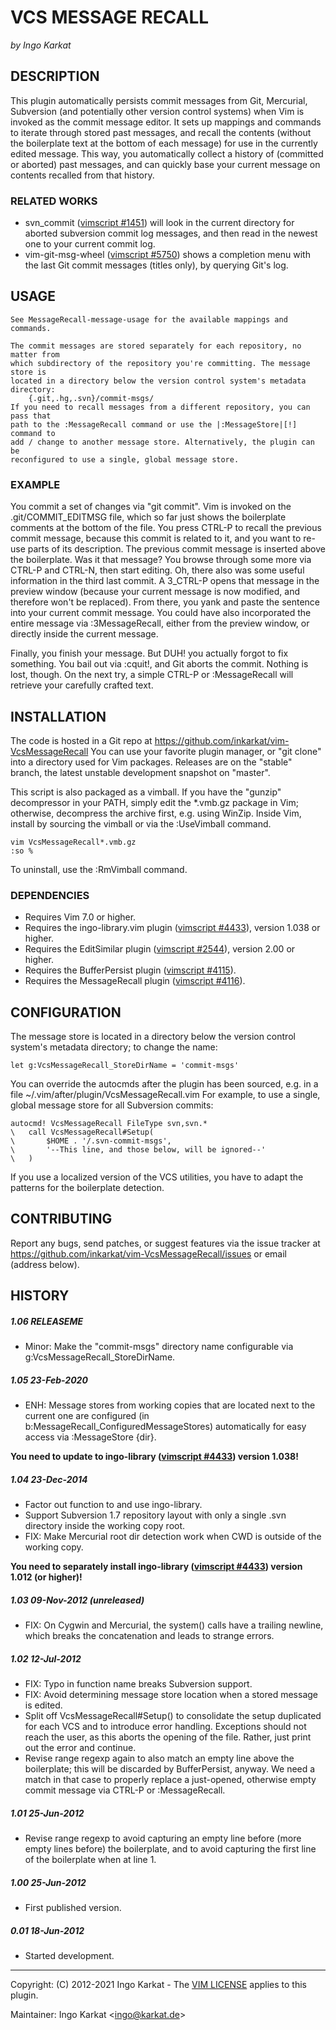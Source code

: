 VCS MESSAGE RECALL
===============================================================================
_by Ingo Karkat_

DESCRIPTION
------------------------------------------------------------------------------

This plugin automatically persists commit messages from Git, Mercurial,
Subversion (and potentially other version control systems) when Vim is invoked
as the commit message editor. It sets up mappings and commands to iterate
through stored past messages, and recall the contents (without the boilerplate
text at the bottom of each message) for use in the currently edited message.
This way, you automatically collect a history of (committed or aborted) past
messages, and can quickly base your current message on contents recalled from
that history.

### RELATED WORKS

- svn\_commit ([vimscript #1451](http://www.vim.org/scripts/script.php?script_id=1451)) will look in the current directory for aborted
  subversion commit log messages, and then read in the newest one to your
  current commit log.
- vim-git-msg-wheel ([vimscript #5750](http://www.vim.org/scripts/script.php?script_id=5750)) shows a completion menu with the last
  Git commit messages (titles only), by querying Git's log.

USAGE
------------------------------------------------------------------------------

    See MessageRecall-message-usage for the available mappings and commands.

    The commit messages are stored separately for each repository, no matter from
    which subdirectory of the repository you're committing. The message store is
    located in a directory below the version control system's metadata directory:
        {.git,.hg,.svn}/commit-msgs/
    If you need to recall messages from a different repository, you can pass that
    path to the :MessageRecall command or use the |:MessageStore|[!] command to
    add / change to another message store. Alternatively, the plugin can be
    reconfigured to use a single, global message store.

### EXAMPLE

You commit a set of changes via "git commit". Vim is invoked on the
.git/COMMIT\_EDITMSG file, which so far just shows the boilerplate comments at
the bottom of the file.
You press CTRL-P to recall the previous commit message, because this commit is
related to it, and you want to re-use parts of its description. The previous
commit message is inserted above the boilerplate.
Was it that message? You browse through some more via CTRL-P and CTRL-N, then
start editing. Oh, there also was some useful information in the third last
commit. A 3\_CTRL-P opens that message in the preview window (because your
current message is now modified, and therefore won't be replaced).
From there, you yank and paste the sentence into your current commit message.
You could have also incorporated the entire message via :3MessageRecall,
either from the preview window, or directly inside the current message.

Finally, you finish your message. But DUH! you actually forgot to fix
something. You bail out via :cquit!, and Git aborts the commit. Nothing is
lost, though. On the next try, a simple CTRL-P or :MessageRecall will retrieve
your carefully crafted text.

INSTALLATION
------------------------------------------------------------------------------

The code is hosted in a Git repo at
    https://github.com/inkarkat/vim-VcsMessageRecall
You can use your favorite plugin manager, or "git clone" into a directory used
for Vim packages. Releases are on the "stable" branch, the latest unstable
development snapshot on "master".

This script is also packaged as a vimball. If you have the "gunzip"
decompressor in your PATH, simply edit the \*.vmb.gz package in Vim; otherwise,
decompress the archive first, e.g. using WinZip. Inside Vim, install by
sourcing the vimball or via the :UseVimball command.

    vim VcsMessageRecall*.vmb.gz
    :so %

To uninstall, use the :RmVimball command.

### DEPENDENCIES

- Requires Vim 7.0 or higher.
- Requires the ingo-library.vim plugin ([vimscript #4433](http://www.vim.org/scripts/script.php?script_id=4433)), version 1.038 or
  higher.
- Requires the EditSimilar plugin ([vimscript #2544](http://www.vim.org/scripts/script.php?script_id=2544)), version 2.00 or higher.
- Requires the BufferPersist plugin ([vimscript #4115](http://www.vim.org/scripts/script.php?script_id=4115)).
- Requires the MessageRecall plugin ([vimscript #4116](http://www.vim.org/scripts/script.php?script_id=4116)).

CONFIGURATION
------------------------------------------------------------------------------

The message store is located in a directory below the version control system's
metadata directory; to change the name:

    let g:VcsMessageRecall_StoreDirName = 'commit-msgs'

You can override the autocmds after the plugin has been sourced, e.g. in a
file ~/.vim/after/plugin/VcsMessageRecall.vim
For example, to use a single, global message store for all Subversion commits:

    autocmd! VcsMessageRecall FileType svn,svn.*
    \   call VcsMessageRecall#Setup(
    \       $HOME . '/.svn-commit-msgs',
    \       '--This line, and those below, will be ignored--'
    \   )

If you use a localized version of the VCS utilities, you have to adapt the
patterns for the boilerplate detection.

CONTRIBUTING
------------------------------------------------------------------------------

Report any bugs, send patches, or suggest features via the issue tracker at
https://github.com/inkarkat/vim-VcsMessageRecall/issues or email (address
below).

HISTORY
------------------------------------------------------------------------------

##### 1.06    RELEASEME
- Minor: Make the "commit-msgs" directory name configurable via
  g:VcsMessageRecall\_StoreDirName.

##### 1.05    23-Feb-2020
- ENH: Message stores from working copies that are located next to the current
  one are configured (in b:MessageRecall\_ConfiguredMessageStores)
  automatically for easy access via :MessageStore {dir}.

__You need to update to ingo-library ([vimscript #4433](http://www.vim.org/scripts/script.php?script_id=4433)) version 1.038!__

##### 1.04    23-Dec-2014
- Factor out function to and use ingo-library.
- Support Subversion 1.7 repository layout with only a single .svn directory
  inside the working copy root.
- FIX: Make Mercurial root dir detection work when CWD is outside of the
  working copy.

__You need to separately install ingo-library ([vimscript #4433](http://www.vim.org/scripts/script.php?script_id=4433)) version
  1.012 (or higher)!__

##### 1.03    09-Nov-2012 (unreleased)
- FIX: On Cygwin and Mercurial, the system() calls have a trailing newline,
  which breaks the concatenation and leads to strange errors.

##### 1.02    12-Jul-2012
- FIX: Typo in function name breaks Subversion support.
- FIX: Avoid determining message store location when a stored message is
  edited.
- Split off VcsMessageRecall#Setup() to consolidate the setup duplicated for
  each VCS and to introduce error handling. Exceptions should not reach the
  user, as this aborts the opening of the file. Rather, just print out the
  error and continue.
- Revise range regexp again to also match an empty line above the boilerplate;
  this will be discarded by BufferPersist, anyway. We need a match in that
  case to properly replace a just-opened, otherwise empty commit message via
  CTRL-P or :MessageRecall.

##### 1.01    25-Jun-2012
- Revise range regexp to avoid capturing an empty line before (more empty lines
before) the boilerplate, and to avoid capturing the first line of the
boilerplate when at line 1.

##### 1.00    25-Jun-2012
- First published version.

##### 0.01    18-Jun-2012
- Started development.

------------------------------------------------------------------------------
Copyright: (C) 2012-2021 Ingo Karkat -
The [VIM LICENSE](http://vimdoc.sourceforge.net/htmldoc/uganda.html#license) applies to this plugin.

Maintainer:     Ingo Karkat &lt;ingo@karkat.de&gt;
